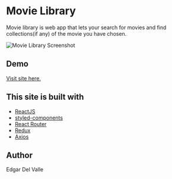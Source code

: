 # Movie Library

Movie library is web app that lets your search for movies and find collections(if any) of the movie you have chosen.

![Movie Library Screenshot](https://imgur.com/F6B3mha.png)

## Demo

[Visit site here.](https://edgardelvalle.github.io/moviesearch3)

## This site is built with

- [ReactJS](https://reactjs.org/)
- [styled-components](https://styled-components.com/)
- [React Router](https://reactrouter.com/)
- [Redux](https://react-redux.js.org/)
- [Axios](https://www.npmjs.com/package/axios)

## Author

Edgar Del Valle
